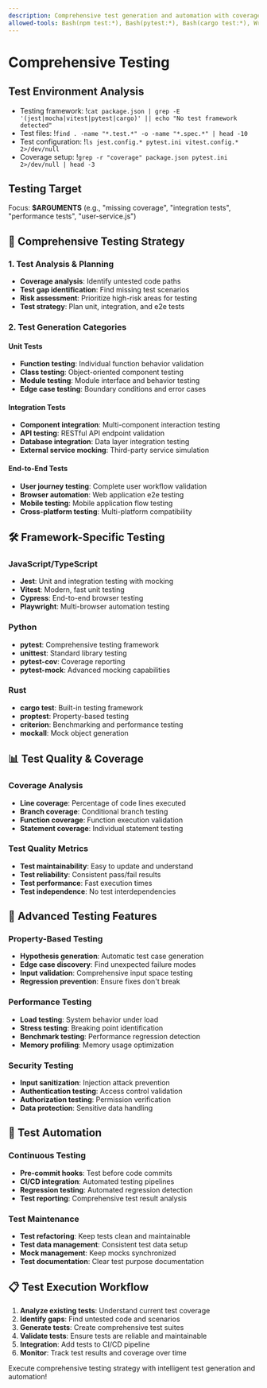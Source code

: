 ```yaml
---
description: Comprehensive test generation and automation with coverage analysis
allowed-tools: Bash(npm test:*), Bash(pytest:*), Bash(cargo test:*), Write, Edit, Read
---
```


# Comprehensive Testing

## Test Environment Analysis
- Testing framework: !`cat package.json | grep -E '(jest|mocha|vitest|pytest|cargo)' || echo "No test framework detected"`
- Test files: !`find . -name "*.test.*" -o -name "*.spec.*" | head -10`
- Test configuration: !`ls jest.config.* pytest.ini vitest.config.* 2>/dev/null`
- Coverage setup: !`grep -r "coverage" package.json pytest.ini 2>/dev/null | head -3`

## Testing Target
Focus: **$ARGUMENTS** (e.g., "missing coverage", "integration tests", "performance tests", "user-service.js")

## 🧪 Comprehensive Testing Strategy

### 1. Test Analysis & Planning
- **Coverage analysis**: Identify untested code paths
- **Test gap identification**: Find missing test scenarios
- **Risk assessment**: Prioritize high-risk areas for testing
- **Test strategy**: Plan unit, integration, and e2e tests

### 2. Test Generation Categories

#### Unit Tests
- **Function testing**: Individual function behavior validation
- **Class testing**: Object-oriented component testing
- **Module testing**: Module interface and behavior testing
- **Edge case testing**: Boundary conditions and error cases

#### Integration Tests
- **Component integration**: Multi-component interaction testing
- **API testing**: RESTful API endpoint validation
- **Database integration**: Data layer integration testing
- **External service mocking**: Third-party service simulation

#### End-to-End Tests
- **User journey testing**: Complete user workflow validation
- **Browser automation**: Web application e2e testing
- **Mobile testing**: Mobile application flow testing
- **Cross-platform testing**: Multi-platform compatibility

## 🛠️ Framework-Specific Testing

### JavaScript/TypeScript
- **Jest**: Unit and integration testing with mocking
- **Vitest**: Modern, fast unit testing
- **Cypress**: End-to-end browser testing
- **Playwright**: Multi-browser automation testing

### Python
- **pytest**: Comprehensive testing framework
- **unittest**: Standard library testing
- **pytest-cov**: Coverage reporting
- **pytest-mock**: Advanced mocking capabilities

### Rust
- **cargo test**: Built-in testing framework
- **proptest**: Property-based testing
- **criterion**: Benchmarking and performance testing
- **mockall**: Mock object generation

## 📊 Test Quality & Coverage

### Coverage Analysis
- **Line coverage**: Percentage of code lines executed
- **Branch coverage**: Conditional branch testing
- **Function coverage**: Function execution validation
- **Statement coverage**: Individual statement testing

### Test Quality Metrics
- **Test maintainability**: Easy to update and understand
- **Test reliability**: Consistent pass/fail results
- **Test performance**: Fast execution times
- **Test independence**: No test interdependencies

## 🚀 Advanced Testing Features

### Property-Based Testing
- **Hypothesis generation**: Automatic test case generation
- **Edge case discovery**: Find unexpected failure modes
- **Input validation**: Comprehensive input space testing
- **Regression prevention**: Ensure fixes don't break

### Performance Testing
- **Load testing**: System behavior under load
- **Stress testing**: Breaking point identification
- **Benchmark testing**: Performance regression detection
- **Memory profiling**: Memory usage optimization

### Security Testing
- **Input sanitization**: Injection attack prevention
- **Authentication testing**: Access control validation
- **Authorization testing**: Permission verification
- **Data protection**: Sensitive data handling

## 🔄 Test Automation

### Continuous Testing
- **Pre-commit hooks**: Test before code commits
- **CI/CD integration**: Automated testing pipelines
- **Regression testing**: Automated regression detection
- **Test reporting**: Comprehensive test result analysis

### Test Maintenance
- **Test refactoring**: Keep tests clean and maintainable
- **Test data management**: Consistent test data setup
- **Mock management**: Keep mocks synchronized
- **Test documentation**: Clear test purpose documentation

## 📋 Test Execution Workflow

1. **Analyze existing tests**: Understand current test coverage
2. **Identify gaps**: Find untested code and scenarios
3. **Generate tests**: Create comprehensive test suites
4. **Validate tests**: Ensure tests are reliable and maintainable
5. **Integration**: Add tests to CI/CD pipeline
6. **Monitor**: Track test results and coverage over time

Execute comprehensive testing strategy with intelligent test generation and automation!